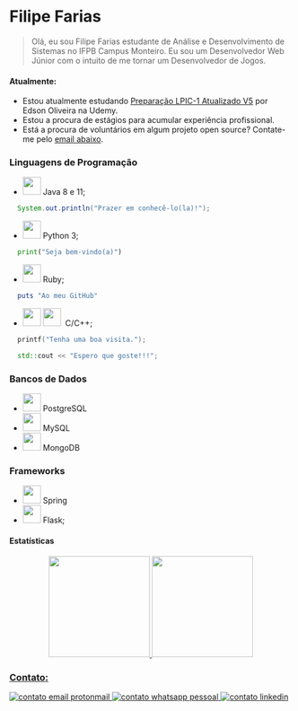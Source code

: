 
<h1>Filipe Farias</h1>

>Olá, eu sou Filipe Farias estudante de Análise e Desenvolvimento de Sistemas no IFPB Campus Monteiro.
Eu sou um Desenvolvedor Web Júnior com o intuito de me tornar um Desenvolvedor de Jogos.


<h4>Atualmente:</h4>

- Estou atualmente estudando <a href="https://www.udemy.com/course/lpic-1-preparatorio-para-os-exames-101-e-102/">Preparação LPIC-1 Atualizado V5</a> por Edson Oliveira na Udemy.</li>
- Estou a procura de estágios para acumular experiência profissional.</li>
- Está a procura de voluntários em algum projeto open source? Contate-me pelo <a style="scroll-behavior: smooth;" href="#meu-email">email abaixo</a>.</li>


<h3>Linguagens de Programação</h3>

- <img style="height: 32px;" src="https://cdn.jsdelivr.net/gh/devicons/devicon/icons/java/java-plain-wordmark.svg" />&nbsp;Java 8 e 11;
```java
  System.out.println("Prazer em conhecê-lo(la)!");
```
- <img style="height: 32px;" src="https://cdn.jsdelivr.net/gh/devicons/devicon/icons/python/python-original-wordmark.svg" />&nbsp;Python 3;

```python
  print("Seja bem-vindo(a)")
```
- <img style="height: 32px;" src="https://cdn.jsdelivr.net/gh/devicons/devicon/icons/ruby/ruby-plain-wordmark.svg" />&nbsp;Ruby;
```Ruby
  puts "Ao meu GitHub"
```
- <img style="height: 32px;" src="https://cdn.jsdelivr.net/gh/devicons/devicon/icons/c/c-original.svg" />
      <img style="height: 32px;" src="https://cdn.jsdelivr.net/gh/devicons/devicon/icons/cplusplus/cplusplus-original.svg" />
      &nbsp;C/C++;
```c
  printf("Tenha uma boa visita.");
```
```cpp
  std::cout << "Espero que goste!!!";
```

  </li>
</ul>

### Bancos de Dados

- <img style="height: 32px;" src="https://cdn.jsdelivr.net/gh/devicons/devicon/icons/postgresql/postgresql-original-wordmark.svg" />&nbsp;PostgreSQL
- <img style="height: 32px;" src="https://cdn.jsdelivr.net/gh/devicons/devicon/icons/mysql/mysql-original-wordmark.svg" />&nbsp;MySQL
- <img style="height: 32px;" src="https://cdn.jsdelivr.net/gh/devicons/devicon/icons/mongodb/mongodb-original-wordmark.svg" />&nbsp;MongoDB

### Frameworks

- <img style="height:32px;" src="https://cdn.jsdelivr.net/gh/devicons/devicon/icons/spring/spring-original-wordmark.svg" />&nbsp;Spring
- <img style="height: 32px;" src="https://cdn.jsdelivr.net/gh/devicons/devicon/icons/flask/flask-original.svg" />&nbsp;Flask;

#### Estatísticas

<div align="center" style="width: fit-content; margin: 0 auto">
  <a href="https://github.com/filipefariasc">
  <img height="180em" src="https://github-readme-stats.vercel.app/api?username=filipefariasc&show_icons=true&theme=dracula&include_all_commits=true&count_private=true"/>
  <img height="180em" src="https://github-readme-stats.vercel.app/api/top-langs/?username=filipefariasc&layout=compact&langs_count=7&theme=dracula"/>
</div>

### Contato:
<div>
  <a href="mailto:filipe.farias.chagas@protonmail.com" target="_blank">
    <img src="https://img.shields.io/badge/ProtonMail-8B89CC?style=for-the-badge&logo=protonmail&logoColor=white" alt="contato email protonmail"/>
  </a>
  <a href="https://api.whatsapp.com/send?phone=558398601865" target="_blank">
    <img src="https://img.shields.io/badge/WhatsApp-25D366?style=for-the-badge&logo=whatsapp&logoColor=white" alt="contato whatsapp pessoal">
  </a>
  <a href="https://www.linkedin.com/in/filipe-farias/" target="_blank">
    <img src="https://img.shields.io/badge/LinkedIn-0077B5?style=for-the-badge&logo=linkedin&logoColor=white" alt="contato linkedin">
  </a>
</div>